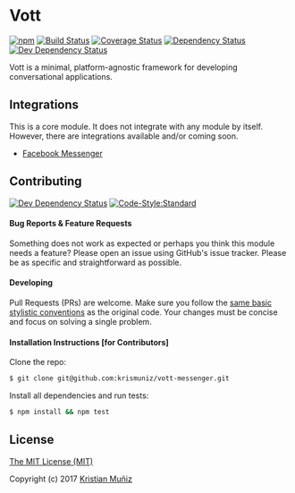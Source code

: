 # Vott

[![npm](https://img.shields.io/npm/v/vott.svg?style=flat-square)](https://www.npmjs.com/vott) [![Build Status](https://img.shields.io/travis/krismuniz/vott.svg?style=flat-square)](http://travis-ci.org/krismuniz/vott) [![Coverage Status](https://img.shields.io/coveralls/krismuniz/vott.svg?style=flat-square)](https://coveralls.io/github/krismuniz/vott?branch=master) [![Dependency Status](https://img.shields.io/david/krismuniz/vott.svg?style=flat-square)](https://david-dm.org/krismuniz/vott) [![Dev Dependency Status](https://img.shields.io/david/dev/krismuniz/vott.svg?style=flat-square)](https://david-dm.org/krismuniz/vott)

Vott is a minimal, platform-agnostic framework for developing conversational applications.

## Integrations

This is a core module. It does not integrate with any module by itself. However, there are integrations available and/or coming soon.

* [Facebook Messenger](https://www.github.com/krismuniz/vott-messenger)

## Contributing
[![Dev Dependency Status](https://img.shields.io/david/dev/krismuniz/vott-messenger.svg?style=flat-square)](https://david-dm.org/krismuniz/vott-messenger) [![Code-Style:Standard](https://img.shields.io/badge/code%20style-standard-yellow.svg?style=flat-square)](http://standardjs.com/)

#### Bug Reports & Feature Requests

Something does not work as expected or perhaps you think this module needs a feature? Please open an issue using GitHub's issue tracker. Please be as specific and straightforward as possible.

#### Developing

Pull Requests (PRs) are welcome. Make sure you follow the [same basic stylistic conventions](http://standardjs.com/rules.html) as the original code. Your changes must be concise and focus on solving a single problem.

#### Installation Instructions [for Contributors]

Clone the repo:

```bash
$ git clone git@github.com:krismuniz/vott-messenger.git
```

Install all dependencies and run tests:
```bash
$ npm install && npm test
```

## License

[The MIT License (MIT)](https://github.com/krismuniz/vott-messenger/blob/master/LICENSE.md)

Copyright (c) 2017 [Kristian Muñiz](https://www.krismuniz.com)
